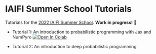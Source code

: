 # IAIFI Summer School Tutorials

Tutorials for the [2022 IAIFI Summer School](https://iaifi.org/phd-summer-school.html). **Work in progress!** 🚧

- Tutorial 1: An introduction to probabilistic programming with Jax and NumPyro [![Open In Colab](https://colab.research.google.com/assets/colab-badge.svg)](https://colab.research.google.com/github/smsharma/iaifi-summer-school-tutorials/blob/main/02_deep_prob_prog.ipynb)

- Tutorial 2: An introduction to deep probabilistic programming 